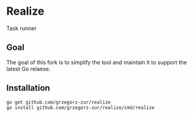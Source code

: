 # Realize

Task runner

## Goal

The goal of this fork is to simplify the tool and maintain it to support the latest Go relaese.

## Installation

```
go get github.com/grzegorz-zur/realize
go install github.com/grzegorz-zur/realize/cmd/realize
``` 

